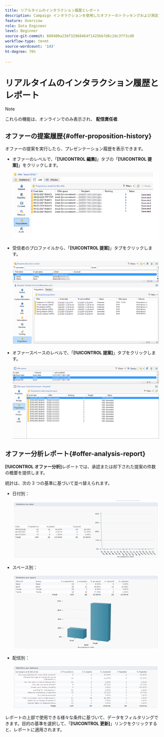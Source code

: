 ```yaml
---
title: リアルタイムのインタラクション履歴とレポート
description: Campaign インタラクションを使用したオファーのトラッキングおよび測定方法について説明します。
feature: Overview
role: Data Engineer
level: Beginner
source-git-commit: 889400a238f32968464f1425bb7d6c2dc3ff3cd0
workflow-type: tm+mt
source-wordcount: '143'
ht-degree: 76%

---
```


# リアルタイムのインタラクション履歴とレポート

>[!NOTE]
>
>これらの機能は、オンラインでのみ表示され、 **配信責任者**.

## オファーの提案履歴{#offer-proposition-history}

オファーの提案を実行したら、プレゼンテーション履歴を表示できます。

* オファーのレベルで、「**[!UICONTROL 編集]**」タブの「**[!UICONTROL 提案]**」をクリックします。

   ![](assets/offer_followup_006.png)

* 受信者のプロファイルから、「**[!UICONTROL 提案]**」タブをクリックします。

   ![](assets/offer_followup_002.png)

* オファースペースのレベルで、「**[!UICONTROL 提案]**」タブをクリックします。

   ![](assets/offer_space_prop_001_b.png)

## オファー分析レポート{#offer-analysis-report}

**[!UICONTROL オファー分析]**&#x200B;レポートでは、承認または却下された提案の件数の概要を提供します。

統計は、次の 3 つの基準に基づいて並べ替えられます。

* 日付別：

   ![](assets/offer_report_perdate.png)

* スペース別：

   ![](assets/offer_report_perspaces.png)

* 配信別：

   ![](assets/offer_report_perdeliveries.png)

レポートの上部で使用できる様々な条件に基づいて、データをフィルタリングできます。目的の基準を選択して、「**[!UICONTROL 更新]**」リンクをクリックすると、レポートに適用されます。
